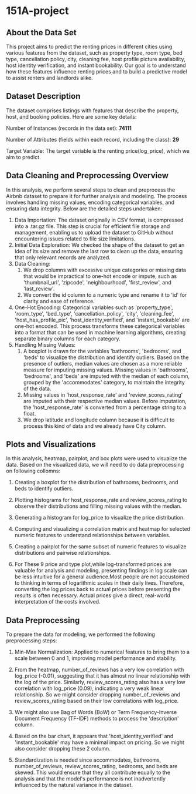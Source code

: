 # 151A-project


## About the Data Set
This project aims to predict the renting prices in different cities using various features from the dataset, such as property type, room type, bed type, cancellation policy, city, cleaning fee, host profile picture availability, host identity verification, and instant bookability. Our goal is to understand how these features influence renting prices and to build a predictive model to assist renters and landlords alike.


## Dataset Description

The dataset comprises listings with features that describe the property, host, and booking policies. Here are some key details:

Number of Instances (records in the data set): __74111__

Number of Attributes (fields within each record, including the class): __29__

Target Variable: The target variable is the renting price(log_price), which we aim to predict.

## Data Cleaning and Preprocessing Overview

In this analysis, we perform several steps to clean and preprocess the Airbnb dataset to prepare it for further analysis and modeling. The process involves handling missing values, encoding categorical variables, and ensuring data integrity. Below are the detailed steps undertaken:

1. Data Importation: The dataset originally in CSV format, is compressed into a .tar.gz file. This step is crucial for efficient file storage and management, enabling us to upload the dataset to GitHub without encountering issues related to file size limitations. 
2. Initial Data Exploration: We checked the shape of the dataset to get an idea of its size and remove the last row to clean up the data, ensuring that only relevant records are analyzed.
3. Data Cleaning: 
   1. We drop columns with excessive unique categories or missing data that would be impractical to one-hot encode or impute, such as 'thumbnail_url', 'zipcode', 'neighbourhood', 'first_review', and 'last_review'.
   2. We convert the id column to a numeric type and rename it to 'id' for clarity and ease of reference.
4. One-Hot Encoding: Categorical variables such as 'property_type', 'room_type', 'bed_type', 'cancellation_policy', 'city', 'cleaning_fee', 'host_has_profile_pic', 'host_identity_verified', and 'instant_bookable' are one-hot encoded. This process transforms these categorical variables into a format that can be used in machine learning algorithms, creating separate binary columns for each category.
5. Handling Missing Values: 
   1. A boxplot is drawn for the variables 'bathrooms', 'bedrooms', and 'beds' to visualize the distribution and identify outliers. Based on the presence of outliers, median values are chosen as a more reliable measure for imputing missing values. Missing values in 'bathrooms', 'bedrooms', and 'beds' are imputed with the median of each column, grouped by the 'accommodates' category, to maintain the integrity of the data.
   2. Missing values in 'host_response_rate' and 'review_scores_rating' are imputed with their respective median values. Before imputation, the 'host_response_rate' is converted from a percentage string to a float.
   3. We drop latitude and longitude column because it is difficult to process this kind of data and we already have City column.

## Plots and Visualizations
In this analysis, heatmap, pairplot, and box plots were used to visualize the data. Based on the visualized data, we will need to do data preprocessing on following collomns:
1. Creating a boxplot for the distribution of bathrooms, bedrooms, and beds to identify outliers.

2. Plotting histograms for host_response_rate and review_scores_rating to observe their distributions and filling missing values with the median.

3. Generating a histogram for log_price to visualize the price distribution.

4. Computing and visualizing a correlation matrix and heatmap for selected numeric features to understand relationships between variables.

5. Creating a pairplot for the same subset of numeric features to visualize distributions and pairwise relationships.

6. For These 9 price and type plot,while log-transformed prices are valuable for analysis and modeling, presenting findings in log scale can be less intuitive for a general audience.Most people are not accustomed to thinking in terms of logarithmic scales in their daily lives.   Therefore, converting the log prices back to actual prices before presenting the results is often necessary. Actual prices give a direct, real-world interpretation of the costs involved.
 
## Data Preprocessing
To prepare the data for modeling, we performed the following preprocessing steps:

1. Min-Max Normalization: Applied to numerical features to bring them to a scale between 0 and 1, improving model performance and stability.

2. From the heatmap, number_of_reviews has a very low correlation with log_price (-0.01), suggesting that it has almost no linear relationship with the log of the price. Similarly, review_scores_rating also has a very low correlation with log_price (0.09), indicating a very weak linear relationship. So we might consider dropping number_of_reviews and review_scores_rating based on their low correlations with log_price. 

3. We might also use Bag of Words (BoW) or Term Frequency-Inverse Document Frequency (TF-IDF) methods to process the 'description' column.

4. Based on the bar chart, it appears that 'host_identity_verified' and 'instant_bookable' may have a minimal impact on pricing. So we might also consider dropping these 2 column.

5. Standardization is needed since accommodates, bathrooms, number_of_reviews, review_scores_rating, bedrooms, and beds are skewed. This would ensure that they all contribute equally to the analysis and that the model's performance is not inadvertently influenced by the natural variance in the dataset.